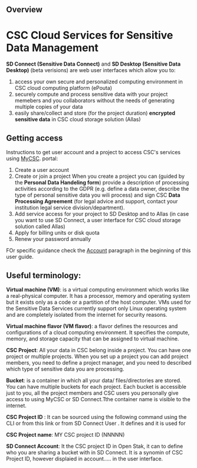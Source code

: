 ## Overview

# CSC Cloud Services for Sensitive Data Management

**SD Connect (Sensitive Data Connect)** and **SD Desktop (Sensitive Data Desktop)** (beta verisions) are web user interfaces which allow you to:
1. access your own secure and personalized computing environment in CSC cloud computing platform (ePouta)
1. securely compute and process sensitive data with your project memebers and you collaborators without the needs of generating multiple copies of your data
1. easily share/collect  and store (for the project duration) **encrypted sensitive data** in CSC cloud storage solution (Allas)

## Getting access

Instructions to get user account and a project to access CSC's services using [MyCSC](https://my.csc.fi).  portal:
1. Create a user account
1. Create or join a project
When you create a project you can (guided by the **Personal Data Handeling form**) provide a description of processing activities according to the GDPR (e.g. define a data owner, describe the type of personal sensitive data you wili process) and sign CSC **Data Processing Agreement** (for legal advice and support, contact your institution legal service division/department).
1. Add service access for your project to SD Desktop and to Allas (in case you want to use SD Connect, a user interface for CSC cloud storage solution called Allas)
1. Apply for billing units or disk quota
1. Renew your password annually

FOr specific guidance check the [Account](https://docs.csc.fi/accounts/) paragraph in the beginning of this user guide. 


## Useful terminology:

**Virtual machine (VM)**: is a virtual computing environment which works like a real-physical computer. It has a processor, memory and operating system but it exists only as a code or a partition of the host computer. VMs used for the Sensitive Data Services currently support only Linux operating system and are completely isolated from the internet for security reasons. 

**Virtual machine flavor (VM flavor)**: a flavor defines the resources and configurations of a cloud computing environment. It specifies the compute, memory, and storage capacity that can be assigned to virtual machine. 

**CSC Project**: All your data in CSC belong inside a project. You can have one project or multiple projects. When you set up a project you can add project members, you need to define a project manager, and you need to described which type of sensitive data you are processing. 

**Bucket**: is a container in which all your data/ files/directories are stored. You can have multiple buckets for each project. Each bucket is accessible just to you, all the project members and CSC users you personally give access to using MyCSC or SD Connect.Tthe container name is visible to the internet. 

**CSC Project ID** : It can be sourced using the following command using the CLI        or from this link        or from SD Connect User . It defines and it is used for

**CSC Project name**: MY CSC project ID (NNNNN)

**SD Connect Account**: It the CSC project ID in Open Stak, it can to define who you are sharing a bucket with in SD Connect. It is a synomin of CSC Project ID, however displaied in account..... in the user interface.






  

